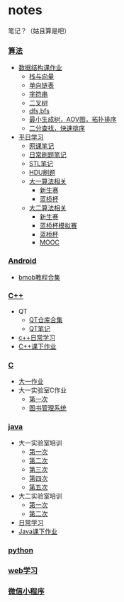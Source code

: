 # notes
笔记？（姑且算是吧）

### [算法](https://github.com/xmmmmmovo/notes/tree/master/algorithm)

- [数据结构课作业](https://github.com/xmmmmmovo/notes/tree/master/algorithm/data%20structure%20class)
    - [栈与向量](https://github.com/xmmmmmovo/notes/tree/master/algorithm/data%20structure%20class/2018.9.17%20Vector%26Stack%20homework)
    - [单向链表](https://github.com/xmmmmmovo/notes/tree/master/algorithm/data%20structure%20class/2018.9.30%20UnidirectionalLinkedlist%20Homework)
    - [字符串](https://github.com/xmmmmmovo/notes/tree/master/algorithm/data%20structure%20class/2018.10.19%20String%20homework(%E6%9C%AA%E5%AE%8C%E6%88%90))
    - [二叉树](https://github.com/xmmmmmovo/notes/tree/master/algorithm/data%20structure%20class/2018.11.11%20biTree%20study)
    - [dfs,bfs](https://github.com/xmmmmmovo/notes/tree/master/algorithm/data%20structure%20class/2018.11.26%20GraphHomework(%E6%9C%AA%E5%AE%8C%E6%88%90))
    - [最小生成树，AOV图，拓扑排序](https://github.com/xmmmmmovo/notes/tree/master/algorithm/data%20structure%20class/2018.12.09%20Graph%20Sort%20MinTree%20Question)
    - [二分查找，快速排序](https://github.com/xmmmmmovo/notes/tree/master/algorithm/data%20structure%20class/2018.12.03%20Sort%20Homework)
- [平日学习](https://github.com/xmmmmmovo/notes/tree/master/algorithm/study%20in%20daily)
    - [网课笔记](https://github.com/xmmmmmovo/notes/blob/master/algorithm/study%20in%20daily/note%20in%20mooc.md)
    - [日常刷题笔记](https://github.com/xmmmmmovo/notes/blob/master/algorithm/study%20in%20daily/note%20in%20daily.md)
    - [STL笔记](https://github.com/xmmmmmovo/notes/blob/master/algorithm/study%20in%20daily/algorithm.md)
    - [HDU刷题](https://github.com/xmmmmmovo/notes/tree/master/algorithm/study%20in%20daily/HDU%20OJ)
    - [大一算法相关](https://github.com/xmmmmmovo/notes/tree/master/algorithm/study%20in%20daily/freshman%20algorithm)
        - [新生赛](https://github.com/xmmmmmovo/notes/tree/master/algorithm/study%20in%20daily/freshman%20algorithm/2017%20freshman%20competition)
        - [蓝桥杯](https://github.com/xmmmmmovo/notes/tree/master/algorithm/study%20in%20daily/freshman%20algorithm/2018%20bluebrige)
    - [大二算法相关](https://github.com/xmmmmmovo/notes/tree/master/algorithm/study%20in%20daily/sophomore%20algorithm)
        - [新生赛](https://github.com/xmmmmmovo/notes/tree/master/algorithm/study%20in%20daily/sophomore%20algorithm/acm%20new%20stu%20comp)
        - [蓝桥杯模拟赛](https://github.com/xmmmmmovo/notes/tree/master/algorithm/study%20in%20daily/sophomore%20algorithm/bb2019sim)
        - [蓝桥杯](https://github.com/xmmmmmovo/notes/tree/master/algorithm/study%20in%20daily/sophomore%20algorithm/blueBrige2019)
        - [MOOC](https://github.com/xmmmmmovo/notes/tree/master/algorithm/study%20in%20daily/sophomore%20algorithm/tutorial)

### [Android](https://github.com/xmmmmmovo/notes/tree/master/android)

- [bmob教程合集](https://github.com/xmmmmmovo/notes/blob/master/android/notes%20about%20bmob.md)

###  [C++](https://github.com/xmmmmmovo/notes/tree/master/c%2B%2B)

- QT
  - [QT仓库合集](https://github.com/xmmmmmovo/notes/tree/master/c%2B%2B/Qt)
  - [QT笔记](https://github.com/xmmmmmovo/notes/blob/master/c%2B%2B/Qt/QT%E7%AC%94%E8%AE%B0.md)
- [c++日常学习](https://github.com/xmmmmmovo/notes/tree/master/c%2B%2B/c%2B%2BProgect)
- [C++课下作业](https://github.com/xmmmmmovo/notes/tree/master/c%2B%2B/C%2B%2B%20class%202019)

### [C](https://github.com/xmmmmmovo/notes/tree/master/c)

- [大一作业](https://github.com/xmmmmmovo/notes/tree/master/c/freshman%20homework)
- 大一实验室C作业
    - [第一次](https://github.com/xmmmmmovo/notes/tree/master/c/2017.10.16)
    - [图书管理系统](https://github.com/xmmmmmovo/notes/tree/master/c/2017.10.28)

### [java](https://github.com/xmmmmmovo/notes/tree/master/java)

- 大一实验室培训
    - [第一次](https://github.com/xmmmmmovo/notes/tree/master/java/2017.11.18)
    - [第二次](https://github.com/xmmmmmovo/notes/tree/master/java/2017.11.25)
    - [第三次](https://github.com/xmmmmmovo/notes/tree/master/java/2017.12.03)
    - [第四次](https://github.com/xmmmmmovo/notes/tree/master/java/2017.12.05)
    - [第五次](https://github.com/xmmmmmovo/notes/tree/master/java/2017.12.09)
- 大二实验室培训
    - [第一次](https://github.com/xmmmmmovo/notes/tree/master/java/2018.11.17)
    - [第二次](https://github.com/xmmmmmovo/notes/tree/master/java/2018.11.24)
- [日常学习](https://github.com/xmmmmmovo/notes/tree/master/java/StudyInDaily)
- [Java课下作业](https://github.com/xmmmmmovo/notes/tree/master/java/java%20class%20in%202019)

### [python](https://github.com/xmmmmmovo/notes/tree/master/python)

### [web学习](https://github.com/xmmmmmovo/notes/tree/master/web)

### [微信小程序](https://github.com/xmmmmmovo/notes/tree/master/WXML)
